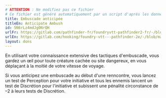 ```yaml
---
# ATTENTION : Ne modifiez pas ce fichier
# Ce fichier est généré automatiquement par un script d'après les données du module Foundry VTT officiel et de sa traduction
title: Embuscade anticipée
titleEn: Anticipate Ambush
id: 5N6rLz4mdJg0NrQH
urlFr: https://gitlab.com/pathfinder-fr/foundryvtt-pathfinder2-fr/-/blob/master/data/feats/5N6rLz4mdJg0NrQH.htm
urlEn: https://gitlab.com/hooking/foundry-vtt---pathfinder-2e/-/blob/master/packs/data/feats.db/anticipate-ambush.json
layout: dons
---
```

En utilisant votre connaissance extensive des tactiques d'embuscade, vous gardez un œil pour toute créature cachée ou site dangereux, en vous déplaçant à la moitié de votre vitesse de voyage.

Si vous anticipez une embuscade au début d'une renncontre, vous lancez un test de Perception pour votre initiative et tous les ennemis lancent un test de Discrétion pour l'initiative et subissent une pénalité circonstance de –2 à leurs tests de Discrétion.
